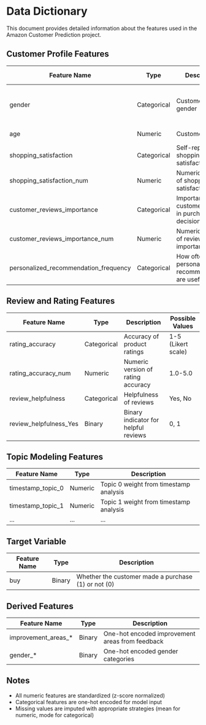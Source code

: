 # Data Dictionary

This document provides detailed information about the features used in the Amazon Customer Prediction project.

## Customer Profile Features

| Feature Name | Type | Description | Possible Values |
|--------------|------|-------------|-----------------|
| gender | Categorical | Customer's gender | Male, Female, Prefer not to say |
| age | Numeric | Customer's age | Integer values |
| shopping_satisfaction | Categorical | Self-reported shopping satisfaction | 1-5 (Likert scale) |
| shopping_satisfaction_num | Numeric | Numeric version of shopping satisfaction | 1.0-5.0 |
| customer_reviews_importance | Categorical | Importance of customer reviews in purchase decisions | 1-5 (Likert scale) |
| customer_reviews_importance_num | Numeric | Numeric version of review importance | 1.0-5.0 |
| personalized_recommendation_frequency | Categorical | How often personalized recommendations are useful | 1-5 (Likert scale) |

## Review and Rating Features

| Feature Name | Type | Description | Possible Values |
|--------------|------|-------------|-----------------|
| rating_accuracy | Categorical | Accuracy of product ratings | 1-5 (Likert scale) |
| rating_accuracy_num | Numeric | Numeric version of rating accuracy | 1.0-5.0 |
| review_helpfulness | Categorical | Helpfulness of reviews | Yes, No |
| review_helpfulness_Yes | Binary | Binary indicator for helpful reviews | 0, 1 |

## Topic Modeling Features

| Feature Name | Type | Description |
|--------------|------|-------------|
| timestamp_topic_0 | Numeric | Topic 0 weight from timestamp analysis |
| timestamp_topic_1 | Numeric | Topic 1 weight from timestamp analysis |
| ... | ... | ... |

## Target Variable

| Feature Name | Type | Description |
|--------------|------|-------------|
| buy | Binary | Whether the customer made a purchase (1) or not (0) |

## Derived Features

| Feature Name | Type | Description |
|--------------|------|-------------|
| improvement_areas_* | Binary | One-hot encoded improvement areas from feedback |
| gender_* | Binary | One-hot encoded gender categories |

## Notes
- All numeric features are standardized (z-score normalized)
- Categorical features are one-hot encoded for model input
- Missing values are imputed with appropriate strategies (mean for numeric, mode for categorical)
